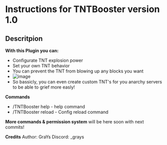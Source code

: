 # Instructions for TNTBooster version 1.0

## Descritpion

**With this Plugin you can:**
- Configurate TNT explosion power
- Set your own TNT behavior
- You can prevent the TNT from blowing up any blocks you want
- ![image](https://github.com/user-attachments/assets/fd001e18-dea6-464f-b060-62062e254847)
- So bassicly, you can even create custom TNT's for you anarchy servers to be able to grief more easly!


**Commands**
- /TNTBooster help - help command
- /TNTBooster reload - Config reload command

**More commands & permission system** will be here soon with next commits!

**Credits**
Author: GraYs
Discord: _grays
